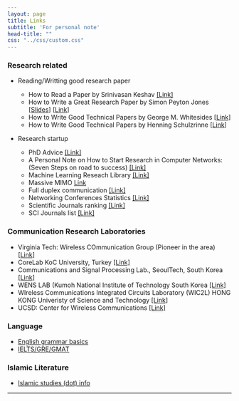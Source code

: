```yaml
---
layout: page
title: Links
subtitle: 'For personal note'
head-title: ""
css: "../css/custom.css"
---
```


### Research related
- Reading/Writting good research paper
  - How to Read a Paper by Srinivasan Keshav [[Link]](http://ccr.sigcomm.org/online/files/p83-keshavA.pdf)
  - How to Write a Great Research Paper by Simon Peyton Jones [[Slides](https://www.microsoft.com/en-us/research/wp-content/uploads/2016/07/How-to-write-a-great-research-paper.pdf)] [[Link](https://www.youtube.com/watch?v=VK51E3gHENc)]
  - How to Write Good Technical Papers by George M. Whitesides [[Link](https://intra.ece.ucr.edu/~rlake/Whitesides_writing_res_paper.pdf)]
  - How to Write Good Technical Papers by Henning Schulzrinne [[Link](http://www.cs.columbia.edu/~hgs/etc/writing-style.html)]


- Research startup
  - PhD Advice [[Link]](http://www.eecs.harvard.edu/htk/phdadvice/)
  - A Personal Note on How to Start Research in Computer Networks: (Seven Steps on road to success) [[Link]](https://www.cise.ufl.edu/~helmy/cis6930/research-start.html)
  - Machine Learning Reseach Library [[Link]](https://mlc.committees.comsoc.org/research-library/)
  - Massive MIMO [Link](https://massivemimo.eu/research-library)
  - Full duplex communication [[Link]](http://wireless.pku.edu.cn/home/songly/fd.htm)
  - Networking Conferences Statistics [[Link]](http://www.cs.ucsb.edu/~almeroth/conf/stats/)
  - Scientific Journals ranking [[Link]](http://www.scimagojr.com/journalrank.php?category=1705)
  - SCI Journals list [[Link]](http://sci-thomsonreuters.org/)

### Communication Research Laboratories 
- Virginia Tech: Wireless COmmunication Group (Pioneer in the area) [[Link]](https://wireless.vt.edu/people.html)
- CoreLab KoC University, Turkey [[Link]](https://corelab.ku.edu.tr/tools/)
- Communications and Signal Processing Lab., SeoulTech, South Korea [[Link]](https://csp.seoultech.ac.kr/index.do)
- WENS LAB (Kumoh National Institute of Technology South Korea [[Link]](http://wens.re.kr/home/)
- WIreless Communications Integrated Circuits Laboratory (WIC2L) HONG KONG Univeristy of Science and Technology [[Link]](https://wic2l.home.ece.ust.hk/people.html)
- UCSD: Center for Wireless Communications [[Link]](http://cwc.ucsd.edu/)

### Language
- [English grammar basics](http://www.english-for-students.com/Grammar-2.html)
- [IELTS/GRE/GMAT](https://drive.google.com/drive/folders/0B2jZERjUXCHhZnB5T0tpY2ZyRmc)

### Islamic Literature
- [Islamic studies (dot) info](https://www.islamicstudies.info/)

----
